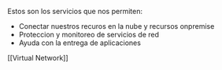Estos son los servicios que nos permiten:
- Conectar nuestros recuros en la nube y recursos onpremise
- Proteccion y monitoreo de servicios de red
- Ayuda con la entrega de aplicaciones

[[Virtual Network]]